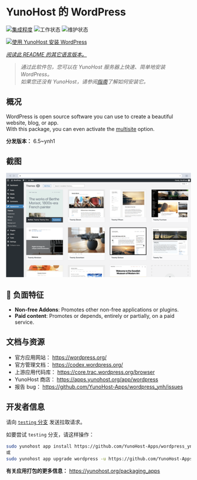 <!--
注意：此 README 由 <https://github.com/YunoHost/apps/tree/master/tools/readme_generator> 自动生成
请勿手动编辑。
-->

# YunoHost 的 WordPress

[![集成程度](https://dash.yunohost.org/integration/wordpress.svg)](https://dash.yunohost.org/appci/app/wordpress) ![工作状态](https://ci-apps.yunohost.org/ci/badges/wordpress.status.svg) ![维护状态](https://ci-apps.yunohost.org/ci/badges/wordpress.maintain.svg)

[![使用 YunoHost 安装 WordPress](https://install-app.yunohost.org/install-with-yunohost.svg)](https://install-app.yunohost.org/?app=wordpress)

*[阅读此 README 的其它语言版本。](./ALL_README.md)*

> *通过此软件包，您可以在 YunoHost 服务器上快速、简单地安装 WordPress。*  
> *如果您还没有 YunoHost，请参阅[指南](https://yunohost.org/install)了解如何安装它。*

## 概况

WordPress is open source software you can use to create a beautiful website, blog, or app.  
With this package, you can even activate the [multisite](https://wordpress.org/support/article/glossary/#multisite) option.


**分发版本：** 6.5~ynh1

## 截图

![WordPress 的截图](./doc/screenshots/screen-themes.png)

## :red_circle: 负面特征

- **Non-free Addons**: Promotes other non-free applications or plugins.
- **Paid content**: Promotes or depends, entirely or partially, on a paid service.

## 文档与资源

- 官方应用网站： <https://wordpress.org/>
- 官方管理文档： <https://codex.wordpress.org/>
- 上游应用代码库： <https://core.trac.wordpress.org/browser>
- YunoHost 商店： <https://apps.yunohost.org/app/wordpress>
- 报告 bug： <https://github.com/YunoHost-Apps/wordpress_ynh/issues>

## 开发者信息

请向 [`testing` 分支](https://github.com/YunoHost-Apps/wordpress_ynh/tree/testing) 发送拉取请求。

如要尝试 `testing` 分支，请这样操作：

```bash
sudo yunohost app install https://github.com/YunoHost-Apps/wordpress_ynh/tree/testing --debug
或
sudo yunohost app upgrade wordpress -u https://github.com/YunoHost-Apps/wordpress_ynh/tree/testing --debug
```

**有关应用打包的更多信息：** <https://yunohost.org/packaging_apps>

